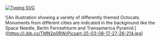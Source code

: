 <a href="https://git.io/typing-svg"><img src="https://readme-typing-svg.demolab.com?font=Black+Ops+One&size=50&pause=1000&color=red&center=true&width=910&height=100&lines=ANGLE+MD+BOT+;KEEP+LOVING+ANGLE+MD" alt="Typing SVG" /></a></p>


![An illustration showing a variety of differently themed Octocats. Monuments from different cities are indicated in the background like the Space Needle, Berlin Fernsehturm and Transamerica Pyramid.]([https://i.ibb.co/TMN2p0RW/Picsart-25-03-08-17-27-26-214.jpg]
